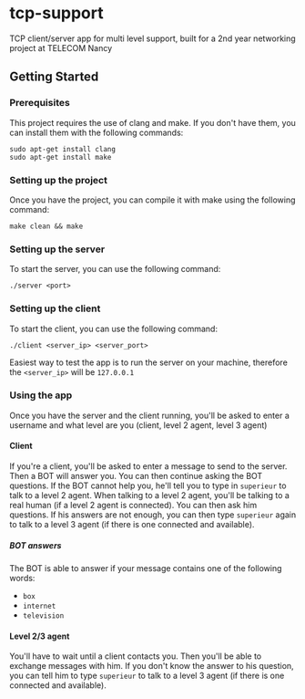 # tcp-support

TCP client/server app for multi level support, built for a 2nd year networking project at TELECOM Nancy

## Getting Started

### Prerequisites

This project requires the use of clang and make. If you don't have them, you can install them with the following commands:

```
sudo apt-get install clang
sudo apt-get install make
```

### Setting up the project 

Once you have the project, you can compile it with make using the following command:

```
make clean && make
``` 

### Setting up the server

To start the server, you can use the following command:

```
./server <port>
```

### Setting up the client

To start the client, you can use the following command:

```
./client <server_ip> <server_port>
```

Easiest way to test the app is to run the server on your machine, therefore the `<server_ip>` will be `127.0.0.1` 

### Using the app

Once you have the server and the client running, you'll be asked to enter a username and what level are you (client, level 2 agent, level 3 agent)

#### Client

If you're a client, you'll be asked to enter a message to send to the server. Then a BOT will answer you. You can then continue asking the BOT questions. 
If the BOT cannot help you, he'll tell you to type in `superieur` to talk to a level 2 agent. 
When talking to a level 2 agent, you'll be talking to a real human (if a level 2 agent is connected). You can then ask him questions. If his answers are not enough, you can then type `superieur` again to talk to a level 3 agent (if there is one connected and available). 

##### BOT answers 

The BOT is able to answer if your message contains one of the following words:
-  `box`
-  `internet`
-  `television`


#### Level 2/3 agent

You'll have to wait until a client contacts you. Then you'll be able to exchange messages with him. If you don't know the answer to his question, you can tell him to type `superieur` to talk to a level 3 agent (if there is one connected and available).

